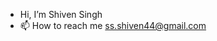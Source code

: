 -  Hi, I’m Shiven Singh
- 📫 How to reach me ss.shiven44@gmail.com

<!---
Vein10/Vein10 is a ✨ special ✨ repository because its `README.md` (this file) appears on your GitHub profile.
You can click the Preview link to take a look at your changes.
--->
